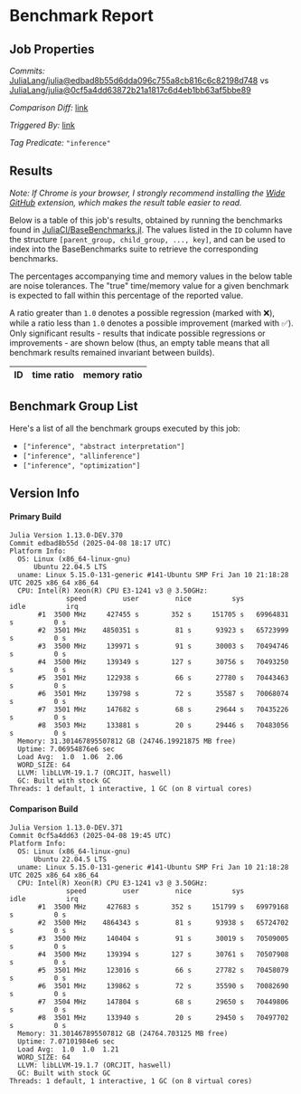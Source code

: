 # Benchmark Report

## Job Properties

*Commits:* [JuliaLang/julia@edbad8b55d6dda096c755a8cb816c6c82198d748](https://github.com/JuliaLang/julia/commit/edbad8b55d6dda096c755a8cb816c6c82198d748) vs [JuliaLang/julia@0cf5a4dd63872b21a1817c6d4eb1bb63af5bbe89](https://github.com/JuliaLang/julia/commit/0cf5a4dd63872b21a1817c6d4eb1bb63af5bbe89)

*Comparison Diff:* [link](https://github.com/JuliaLang/julia/compare/0cf5a4dd63872b21a1817c6d4eb1bb63af5bbe89..edbad8b55d6dda096c755a8cb816c6c82198d748)

*Triggered By:* [link](https://github.com/JuliaLang/julia/commit/edbad8b55d6dda096c755a8cb816c6c82198d748#commitcomment-155657467)

*Tag Predicate:* `"inference"`

## Results

*Note: If Chrome is your browser, I strongly recommend installing the [Wide GitHub](https://chrome.google.com/webstore/detail/wide-github/kaalofacklcidaampbokdplbklpeldpj?hl=en)
extension, which makes the result table easier to read.*

Below is a table of this job's results, obtained by running the benchmarks found in
[JuliaCI/BaseBenchmarks.jl](https://github.com/JuliaCI/BaseBenchmarks.jl). The values
listed in the `ID` column have the structure `[parent_group, child_group, ..., key]`,
and can be used to index into the BaseBenchmarks suite to retrieve the corresponding
benchmarks.

The percentages accompanying time and memory values in the below table are noise tolerances. The "true"
time/memory value for a given benchmark is expected to fall within this percentage of the reported value.

A ratio greater than `1.0` denotes a possible regression (marked with :x:), while a ratio less
than `1.0` denotes a possible improvement (marked with :white_check_mark:). Only significant results - results
that indicate possible regressions or improvements - are shown below (thus, an empty table means that all
benchmark results remained invariant between builds).

| ID | time ratio | memory ratio |
|----|------------|--------------|

## Benchmark Group List

Here's a list of all the benchmark groups executed by this job:

- `["inference", "abstract interpretation"]`
- `["inference", "allinference"]`
- `["inference", "optimization"]`

## Version Info

#### Primary Build

```
Julia Version 1.13.0-DEV.370
Commit edbad8b55d (2025-04-08 18:17 UTC)
Platform Info:
  OS: Linux (x86_64-linux-gnu)
      Ubuntu 22.04.5 LTS
  uname: Linux 5.15.0-131-generic #141-Ubuntu SMP Fri Jan 10 21:18:28 UTC 2025 x86_64 x86_64
  CPU: Intel(R) Xeon(R) CPU E3-1241 v3 @ 3.50GHz: 
              speed         user         nice          sys         idle          irq
       #1  3500 MHz     427455 s        352 s     151705 s   69964831 s          0 s
       #2  3501 MHz    4850351 s         81 s      93923 s   65723999 s          0 s
       #3  3500 MHz     139971 s         91 s      30003 s   70494746 s          0 s
       #4  3500 MHz     139349 s        127 s      30756 s   70493250 s          0 s
       #5  3501 MHz     122938 s         66 s      27780 s   70443463 s          0 s
       #6  3501 MHz     139798 s         72 s      35587 s   70068074 s          0 s
       #7  3501 MHz     147682 s         68 s      29644 s   70435226 s          0 s
       #8  3503 MHz     133881 s         20 s      29446 s   70483056 s          0 s
  Memory: 31.301467895507812 GB (24746.19921875 MB free)
  Uptime: 7.06954876e6 sec
  Load Avg:  1.0  1.06  2.06
  WORD_SIZE: 64
  LLVM: libLLVM-19.1.7 (ORCJIT, haswell)
  GC: Built with stock GC
Threads: 1 default, 1 interactive, 1 GC (on 8 virtual cores)

```

#### Comparison Build

```
Julia Version 1.13.0-DEV.371
Commit 0cf5a4dd63 (2025-04-08 19:45 UTC)
Platform Info:
  OS: Linux (x86_64-linux-gnu)
      Ubuntu 22.04.5 LTS
  uname: Linux 5.15.0-131-generic #141-Ubuntu SMP Fri Jan 10 21:18:28 UTC 2025 x86_64 x86_64
  CPU: Intel(R) Xeon(R) CPU E3-1241 v3 @ 3.50GHz: 
              speed         user         nice          sys         idle          irq
       #1  3500 MHz     427683 s        352 s     151799 s   69979168 s          0 s
       #2  3500 MHz    4864343 s         81 s      93938 s   65724702 s          0 s
       #3  3500 MHz     140404 s         91 s      30019 s   70509005 s          0 s
       #4  3500 MHz     139394 s        127 s      30761 s   70507908 s          0 s
       #5  3501 MHz     123016 s         66 s      27782 s   70458079 s          0 s
       #6  3501 MHz     139862 s         72 s      35590 s   70082690 s          0 s
       #7  3504 MHz     147804 s         68 s      29650 s   70449806 s          0 s
       #8  3501 MHz     133940 s         20 s      29450 s   70497702 s          0 s
  Memory: 31.301467895507812 GB (24764.703125 MB free)
  Uptime: 7.07101984e6 sec
  Load Avg:  1.0  1.0  1.21
  WORD_SIZE: 64
  LLVM: libLLVM-19.1.7 (ORCJIT, haswell)
  GC: Built with stock GC
Threads: 1 default, 1 interactive, 1 GC (on 8 virtual cores)

```
